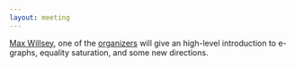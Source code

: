```yaml
---
layout: meeting
---
```


[Max Willsey](https://mwillsey.com),
 one of the [organizers](/about) will give an high-level introduction to
 e-graphs, equality saturation, 
 and some new directions.
